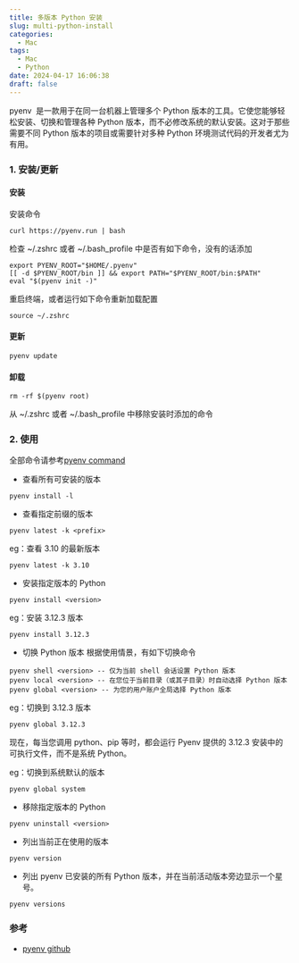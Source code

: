 ```yaml
---
title: 多版本 Python 安装
slug: multi-python-install
categories:
  - Mac
tags:
  - Mac
  - Python
date: 2024-04-17 16:06:38
draft: false
---
```


pyenv  是一款用于在同一台机器上管理多个 Python 版本的工具。它使您能够轻松安装、切换和管理各种 Python 版本，而不必修改系统的默认安装。这对于那些需要不同 Python 版本的项目或需要针对多种 Python 环境测试代码的开发者尤为有用。

<!--more-->

### 1. 安装/更新

#### 安装

安装命令

```
curl https://pyenv.run | bash
```

检查 ~/.zshrc 或者 ~/.bash_profile 中是否有如下命令，没有的话添加

```
export PYENV_ROOT="$HOME/.pyenv"
[[ -d $PYENV_ROOT/bin ]] && export PATH="$PYENV_ROOT/bin:$PATH"
eval "$(pyenv init -)"
```

重启终端，或者运行如下命令重新加载配置

```
source ~/.zshrc
```

#### 更新

```
pyenv update
```

#### 卸载

```
rm -rf $(pyenv root)
```

从 ~/.zshrc 或者 ~/.bash_profile 中移除安装时添加的命令

### 2. 使用

全部命令请参考[pyenv command](https://github.com/pyenv/pyenv/blob/master/COMMANDS.md)

- 查看所有可安装的版本

```
pyenv install -l
```

- 查看指定前缀的版本

```
pyenv latest -k <prefix>
```

eg：查看 3.10 的最新版本

```
pyenv latest -k 3.10
```

- 安装指定版本的 Python

```
pyenv install <version>
```

eg：安装 3.12.3 版本

```
pyenv install 3.12.3
```

- 切换 Python 版本
  根据使用情景，有如下切换命令

```
pyenv shell <version> -- 仅为当前 shell 会话设置 Python 版本
pyenv local <version> -- 在您位于当前目录（或其子目录）时自动选择 Python 版本
pyenv global <version> -- 为您的用户账户全局选择 Python 版本
```

eg：切换到 3.12.3 版本

```
pyenv global 3.12.3
```

现在，每当您调用 python、pip 等时，都会运行 Pyenv 提供的 3.12.3 安装中的可执行文件，而不是系统 Python。

eg：切换到系统默认的版本

```
pyenv global system
```

- 移除指定版本的 Python

```
pyenv uninstall <version>
```

- 列出当前正在使用的版本

```
pyenv version
```

- 列出 pyenv 已安装的所有 Python 版本，并在当前活动版本旁边显示一个星号。

```
pyenv versions
```

### 参考

- [pyenv github](https://github.com/pyenv/pyenv)
